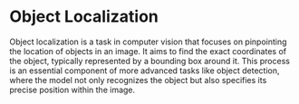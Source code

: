 # Object Localization 

Object localization is a task in computer vision that focuses on pinpointing the location of objects in an image. It aims to find the exact coordinates of the object, typically represented by a bounding box around it. This process is an essential component of more advanced tasks like object detection, where the model not only recognizes the object but also specifies its precise position within the image.
